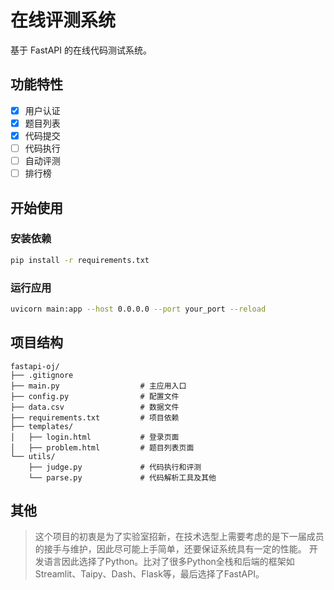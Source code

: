 # 在线评测系统

基于 FastAPI 的在线代码测试系统。

## 功能特性

- [x] 用户认证
- [x] 题目列表
- [x] 代码提交
- [ ] 代码执行
- [ ] 自动评测
- [ ] 排行榜

## 开始使用

### 安装依赖

```bash
pip install -r requirements.txt
```

### 运行应用

```bash
uvicorn main:app --host 0.0.0.0 --port your_port --reload
```

## 项目结构

```raw
fastapi-oj/
├── .gitignore
├── main.py                  # 主应用入口
├── config.py                # 配置文件
├── data.csv                 # 数据文件
├── requirements.txt         # 项目依赖
├── templates/
│   ├── login.html           # 登录页面
│   ├── problem.html         # 题目列表页面
└── utils/
    ├── judge.py             # 代码执行和评测
    └── parse.py             # 代码解析工具及其他
```

## 其他

> 这个项目的初衷是为了实验室招新，在技术选型上需要考虑的是下一届成员的接手与维护，因此尽可能上手简单，还要保证系统具有一定的性能。
> 开发语言因此选择了Python。比对了很多Python全栈和后端的框架如Streamlit、Taipy、Dash、Flask等，最后选择了FastAPI。

